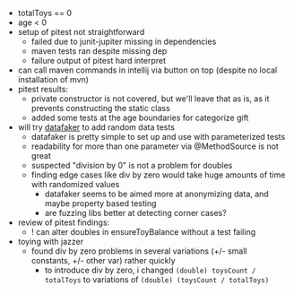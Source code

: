 - totalToys == 0
- age < 0
- setup of pitest not straightforward
  - failed due to junit-jupiter missing in dependencies
  - maven tests ran despite missing dep
  - failure output of pitest hard interpret
- can call maven commands in intellij via button on top (despite no local installation of mvn)
- pitest results:
  - private constructor is not covered, but we'll leave that as is, as it prevents constructing the static class
  - added some tests at the age boundaries for categorize gift
- will try [datafaker](https://www.datafaker.net/) to add random data tests
  - datafaker is pretty simple to set up and use with parameterized tests
  - readability for more than one parameter via @MethodSource is not great
  - suspected "division by 0" is not a problem for doubles
  - finding edge cases like div by zero would take huge amounts of time with randomized values
    - datafaker seems to be aimed more at anonymizing data, and maybe property based testing
    - are fuzzing libs better at detecting corner cases?  
- review of pitest findings:
  - ! can alter doubles in ensureToyBalance without a test failing
- toying with jazzer
  - found div by zero problems in several variations (+/- small constants, +/- other var) rather quickly
    - to introduce div by zero, i changed `(double) toysCount / totalToys` to variations of `(double) (toysCount / totalToys)`